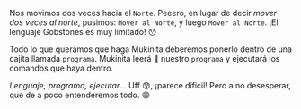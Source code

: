 Nos movimos dos veces hacia el `Norte`. Peeero, en lugar de decir _mover dos veces al norte_, pusimos: `Mover al Norte`, y luego `Mover al Norte`. ¡El lenguaje Gobstones es muy limitado! :hushed:

Todo lo que queramos que haga Mukinita deberemos ponerlo dentro de una cajita llamada `programa`. Mukinita leerá :book: nuestro `programa` y ejecutará los comandos que haya dentro.

_Lenguaje, programa, ejecutar_... Uff :cold_sweat:, ¡parece díficil! Pero a no desesperar, que de a poco entenderemos todo. :smile: